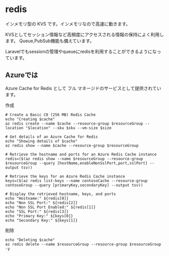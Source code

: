 # redis

インメモリ型の KVS です。インメモリなので高速に動きます。

KVSとしてセッション情報など高頻度にアクセスされる情報の保持によく利用します。
Queue,PubSub機能も備えています。  

Laravelでもsessionの管理やqueueにredisを利用することができるようになっています。


## Azureでは
Azure Cache for Redis として フル マネージドのサービスとして提供されています。

作成
```
# Create a Basic C0 (256 MB) Redis Cache
echo "Creating $cache"
az redis create --name $cache --resource-group $resourceGroup --location "$location" --sku $sku --vm-size $size

# Get details of an Azure Cache for Redis
echo "Showing details of $cache"
az redis show --name $cache --resource-group $resourceGroup 

# Retrieve the hostname and ports for an Azure Redis Cache instance
redis=($(az redis show --name $resourceGroup --resource-group $resourceGroup --query [hostName,enableNonSslPort,port,sslPort] --output tsv))

# Retrieve the keys for an Azure Redis Cache instance
keys=($(az redis list-keys --name contosoCache --resource-group contosoGroup --query [primaryKey,secondaryKey] --output tsv))

# Display the retrieved hostname, keys, and ports
echo "Hostname:" ${redis[0]}
echo "Non SSL Port:" ${redis[2]}
echo "Non SSL Port Enabled:" ${redis[1]}
echo "SSL Port:" ${redis[3]}
echo "Primary Key:" ${keys[0]}
echo "Secondary Key:" ${keys[1]}
```

削除
```
echo "Deleting $cache"
az redis delete --name $resourceGroup --resource-group $resourceGroup -y
```
